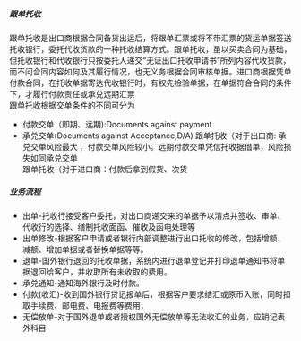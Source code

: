 ##### 跟单托收
跟单托收是出口商根据合同备货出运后，将跟单汇票或将不带汇票的货运单据签送托收银行，委托代收货款的一种托收结算方式。跟单托收，虽以买卖合同为基础，但托收银行和代收银行只按委托人递交“无证出口托收申请书”所列内容代收货款，而不问合同内容如何及其履行情况，也无义务根据合同审核单据。进口商根据凭单付款合同，在托收单据寄达代收银行时，有权先检验单据，在单据符合合同的条件下，才履行付款责任或承兑远期汇票<br>
跟单托收根据交单条件的不同可分为
* 付款交单（即期、远期):Documents against payment
* 承兑交单(Documents against Acceptance,D/A)
跟单托收（对于出口商: 承兑交单风险最大 ，付款交单风险较小。远期付款交单凭信托收据借单，风险损失如同承兑交单<br>
跟单托收（对于进口商：付款后拿到假货、次货
##### 业务流程
* 出单-托收行接受客户委托，对出口商递交来的单据予以清点并签收、审单、代收行的选择、缮制托收面函、催收及函电处理等
* 出单修改-根据客户申请或者银行内部调整进行出口托收的修改，包括增额、减额、增加单据或者替换单据等等。
* 退单-国外银行退回的托收单据，系统内进行退单登记并打印退单通知书将单据退回给客户，并收取所有未收取的费用。
* 承兑通知-通知海外银行及时付款。
* 付款(收汇)-收到国外银行贷记报单后，根据客户要求结汇或原币入账，同时扣取手续费、邮电费、电报费等费用，
* 无偿放单-对于国外退单或者授权国外无偿放单等无法收汇的业务，应销记表外科目

